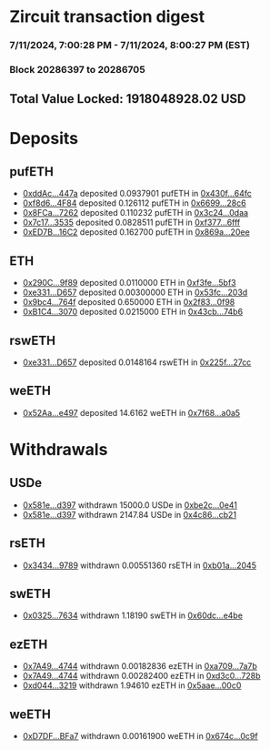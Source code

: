 # Zircuit transaction digest
### 7/11/2024, 7:00:28 PM - 7/11/2024, 8:00:27 PM (EST)
### Block 20286397 to 20286705

## Total Value Locked: 1918048928.02 USD

# Deposits
## pufETH
- [0xddAc...447a](https://etherscan.io/address/0xddAcea2D028a3fB2c1449593a547AEc1cfAD447a) deposited 0.0937901 pufETH in [0x430f...64fc](https://etherscan.io/tx/0xddAcea2D028a3fB2c1449593a547AEc1cfAD447a)
- [0xf8d6...4F84](https://etherscan.io/address/0xf8d6ce74C693A32A4B0440944076FD1467174F84) deposited 0.126112 pufETH in [0x6699...28c6](https://etherscan.io/tx/0xf8d6ce74C693A32A4B0440944076FD1467174F84)
- [0x8FCa...7262](https://etherscan.io/address/0x8FCaeEa37C39DA3539d06f73c3b4556863457262) deposited 0.110232 pufETH in [0x3c24...0daa](https://etherscan.io/tx/0x8FCaeEa37C39DA3539d06f73c3b4556863457262)
- [0x7c17...3535](https://etherscan.io/address/0x7c1794b4ea9B34b6138A8411931ca79cb8343535) deposited 0.0828511 pufETH in [0xf377...6fff](https://etherscan.io/tx/0x7c1794b4ea9B34b6138A8411931ca79cb8343535)
- [0xED7B...16C2](https://etherscan.io/address/0xED7B51BAbdCf7c845379B3145EE97346495516C2) deposited 0.162700 pufETH in [0x869a...20ee](https://etherscan.io/tx/0xED7B51BAbdCf7c845379B3145EE97346495516C2)
## ETH
- [0x290C...9f89](https://etherscan.io/address/0x290Cc95Ed71618f8C779e4C75a1803971d109f89) deposited 0.0110000 ETH in [0xf3fe...5bf3](https://etherscan.io/tx/0x290Cc95Ed71618f8C779e4C75a1803971d109f89)
- [0xe331...D657](https://etherscan.io/address/0xe3316AD3B69b8CA7362fa5573F36C64E2DA7D657) deposited 0.00300000 ETH in [0x53fc...203d](https://etherscan.io/tx/0xe3316AD3B69b8CA7362fa5573F36C64E2DA7D657)
- [0x9bc4...764f](https://etherscan.io/address/0x9bc4a0ad8E26a292A5D9A77D18B5d61fE48F764f) deposited 0.650000 ETH in [0x2f83...0f98](https://etherscan.io/tx/0x9bc4a0ad8E26a292A5D9A77D18B5d61fE48F764f)
- [0xB1C4...3070](https://etherscan.io/address/0xB1C43b61c92d603Bf2c9E81f9e7F89f0e94e3070) deposited 0.0215000 ETH in [0x43cb...74b6](https://etherscan.io/tx/0xB1C43b61c92d603Bf2c9E81f9e7F89f0e94e3070)
## rswETH
- [0xe331...D657](https://etherscan.io/address/0xe3316AD3B69b8CA7362fa5573F36C64E2DA7D657) deposited 0.0148164 rswETH in [0x225f...27cc](https://etherscan.io/tx/0xe3316AD3B69b8CA7362fa5573F36C64E2DA7D657)
## weETH
- [0x52Aa...e497](https://etherscan.io/address/0x52Aa899454998Be5b000Ad077a46Bbe360F4e497) deposited 14.6162 weETH in [0x7f68...a0a5](https://etherscan.io/tx/0x52Aa899454998Be5b000Ad077a46Bbe360F4e497)
# Withdrawals
## USDe
- [0x581e...d397](https://etherscan.io/address/0x581e52c4a9d837b9DDCE5a2dcCcD2E6CD938d397) withdrawn 15000.0 USDe in [0xbe2c...0e41](https://etherscan.io/tx/0x581e52c4a9d837b9DDCE5a2dcCcD2E6CD938d397)
- [0x581e...d397](https://etherscan.io/address/0x581e52c4a9d837b9DDCE5a2dcCcD2E6CD938d397) withdrawn 2147.84 USDe in [0x4c86...cb21](https://etherscan.io/tx/0x581e52c4a9d837b9DDCE5a2dcCcD2E6CD938d397)
## rsETH
- [0x3434...9789](https://etherscan.io/address/0x34349c5569e7B846c3558961552D2202760A9789) withdrawn 0.00551360 rsETH in [0xb01a...2045](https://etherscan.io/tx/0x34349c5569e7B846c3558961552D2202760A9789)
## swETH
- [0x0325...7634](https://etherscan.io/address/0x032582a10c20da8EA658B29BE1Ad79f1a9597634) withdrawn 1.18190 swETH in [0x60dc...e4be](https://etherscan.io/tx/0x032582a10c20da8EA658B29BE1Ad79f1a9597634)
## ezETH
- [0x7A49...4744](https://etherscan.io/address/0x7A493Be5c2ce014cD049Bf178a1ac0Db1B434744) withdrawn 0.00182836 ezETH in [0xa709...7a7b](https://etherscan.io/tx/0x7A493Be5c2ce014cD049Bf178a1ac0Db1B434744)
- [0x7A49...4744](https://etherscan.io/address/0x7A493Be5c2ce014cD049Bf178a1ac0Db1B434744) withdrawn 0.00282400 ezETH in [0xd3c0...728b](https://etherscan.io/tx/0x7A493Be5c2ce014cD049Bf178a1ac0Db1B434744)
- [0xd044...3219](https://etherscan.io/address/0xd0448D596977Df2693664a4706FfC569F2083219) withdrawn 1.94610 ezETH in [0x5aae...00c0](https://etherscan.io/tx/0xd0448D596977Df2693664a4706FfC569F2083219)
## weETH
- [0xD7DF...BFa7](https://etherscan.io/address/0xD7DF7E085214743530afF339aFC420c7c720BFa7) withdrawn 0.00161900 weETH in [0x674c...0c9f](https://etherscan.io/tx/0xD7DF7E085214743530afF339aFC420c7c720BFa7)
